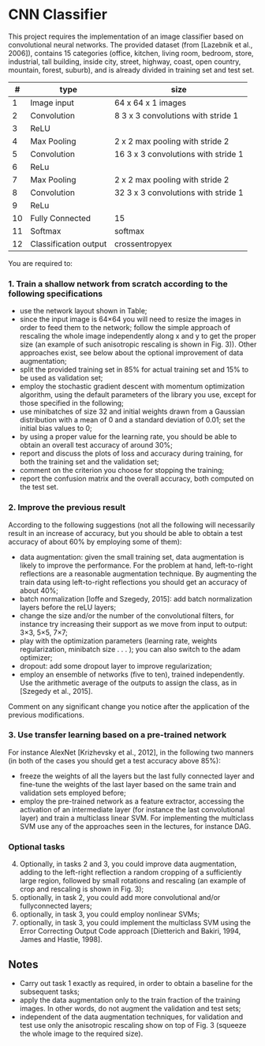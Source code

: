 # CNN Classifier

This project requires the implementation of an image classifier based on convolutional neural networks. The provided dataset (from [Lazebnik et al., 2006]), contains 15 categories (office, kitchen, living room, bedroom, store, industrial, tall building, inside city, street, highway, coast, open country, mountain, forest, suburb), and is already divided in training set and test set.

| # | type | size |
|---|------|------|
| 1 | Image input     |  64 x 64 x 1 images    |
| 2 | Convolution     |  8  3 x 3 convolutions with stride 1    |
| 3 | ReLU     |  |
| 4 | Max Pooling     |  2 x 2 max pooling with stride 2 |
| 5 | Convolution     |  16  3 x 3 convolutions with stride 1    |
| 6 | ReLu     |  |
| 7 | Max Pooling     |  2 x 2 max pooling with stride 2 |
| 8 | Convolution     |  32  3 x 3 convolutions with stride 1    |
| 9 | ReLu     |  |
| 10 | Fully Connected |  15 |
| 11 | Softmax |  softmax |
| 12 | Classification output |  crossentropyex    |

You are required to:

### 1. Train a shallow network from scratch according to the following specifications

+ use the network layout shown in Table;
+ since the input image is 64×64 you will need to resize the images in order to feed them to the network; follow the simple approach of rescaling the whole image independently along x and y to get the proper size (an example of such anisotropic rescaling is shown in Fig. 3)). Other approaches exist, see below about the optional improvement of data augmentation;
+ split the provided training set in 85% for actual training set and 15% to be used as validation set;
+ employ the stochastic gradient descent with momentum optimization algorithm, using the default parameters of the library you use, except for those specified in the following;
+ use minibatches of size 32 and initial weights drawn from a Gaussian distribution with a mean of 0 and a standard deviation of 0.01; set the initial bias values to 0;
+ by using a proper value for the learning rate, you should be able to obtain an overall test accuracy of around 30%;
+ report and discuss the plots of loss and accuracy during training, for both the training set and the validation set;
+ comment on the criterion you choose for stopping the training;
+ report the confusion matrix and the overall accuracy, both computed on the test set.

### 2. Improve the previous result

According to the following suggestions (not all the following will necessarily result in an increase of accuracy, but you should be able to obtain a test accuracy of about 60% by employing some of them):

+ data augmentation: given the small training set, data augmentation is likely to improve the performance. For the problem at hand, left-to-right reflections are a reasonable augmentation technique. By augmenting the train data using left-to-right reflections you should get an accuracy of about 40%;
+ batch normalization [Ioffe and Szegedy, 2015]: add batch normalization layers before the reLU layers;
+ change the size and/or the number of the convolutional filters, for instance try increasing their support as we move from input to output: 3×3, 5×5, 7×7;
+ play with the optimization parameters (learning rate, weights regularization, minibatch size . . . ); you can also switch to the adam optimizer;
+ dropout: add some dropout layer to improve regularization;
+ employ an ensemble of networks (five to ten), trained independently. Use the arithmetic average of the outputs to assign the class, as in [Szegedy et al., 2015].

Comment on any significant change you notice after the application of the previous modifications.

### 3. Use transfer learning based on a pre-trained network 

For instance AlexNet [Krizhevsky et al., 2012], in the following two manners (in both of the cases you should get a test accuracy above 85%):

+ freeze the weights of all the layers but the last fully connected layer and fine-tune the weights of the last layer based on the same train and validation sets employed before;
+ employ the pre-trained network as a feature extractor, accessing the activation of an intermediate layer (for instance the last convolutional layer) and train a multiclass linear SVM. For implementing the multiclass SVM use any of the approaches seen in the lectures, for instance DAG.

### Optional tasks

4. Optionally, in tasks 2 and 3, you could improve data augmentation, adding to the left-right reflection a random cropping of a sufficiently large region, followed by small rotations and rescaling (an example of crop and rescaling is shown in Fig. 3);
5. optionally, in task 2, you could add more convolutional and/or fullyconnected layers;
6. optionally, in task 3, you could employ nonlinear SVMs;
7. optionally, in task 3, you could implement the multiclass SVM using the Error Correcting Output Code approach [Dietterich and Bakiri, 1994, James and Hastie, 1998].

## Notes 

+ Carry out task 1 exactly as required, in order to obtain a baseline for the subsequent tasks;
+ apply the data augmentation only to the train fraction of the training images. In other words, do not augment the validation and test sets;
+ independent of the data augmentation techniques, for validation and test use only the anisotropic rescaling show on top of Fig. 3 (squeeze the whole image to the required size).
